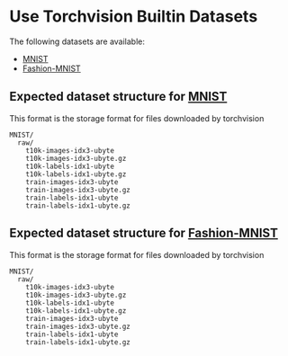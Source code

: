 # Use Torchvision Builtin Datasets

The following datasets are available:

- [MNIST](https://pytorch.org/vision/0.8/datasets.html#mnist)
- [Fashion-MNIST](https://pytorch.org/vision/0.8/datasets.html#fashion-mnist)

## Expected dataset structure for [MNIST](http://yann.lecun.com/exdb/mnist/)

This format is the storage format for files downloaded by torchvision

```
MNIST/
  raw/
    t10k-images-idx3-ubyte
    t10k-images-idx3-ubyte.gz
    t10k-labels-idx1-ubyte
    t10k-labels-idx1-ubyte.gz
    train-images-idx3-ubyte
    train-images-idx3-ubyte.gz
    train-labels-idx1-ubyte
    train-labels-idx1-ubyte.gz
```


## Expected dataset structure for [Fashion-MNIST](https://pytorch.org/vision/0.8/datasets.html#fashion-mnist)

This format is the storage format for files downloaded by torchvision

```
MNIST/
  raw/
    t10k-images-idx3-ubyte
    t10k-images-idx3-ubyte.gz
    t10k-labels-idx1-ubyte
    t10k-labels-idx1-ubyte.gz
    train-images-idx3-ubyte
    train-images-idx3-ubyte.gz
    train-labels-idx1-ubyte
    train-labels-idx1-ubyte.gz
```
